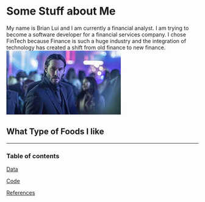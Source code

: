 # Some Stuff about Me
My name is Brian Lui and I am currently a financial analyst.
I am trying to become a software developer for a financial services company.
I chose FinTech because Finance is such a huge industry and the integration of technology has created a shift from old finance to new finance.
![John Wick](Wick.png)

## What Type of Foods I like
---
### Table of contents
[Data](Data)

[Code](Code)

[References](References)